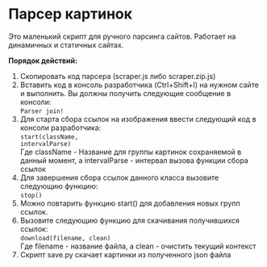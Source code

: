 # Парсер картинок
Это маленький скрипт для ручного парсинга сайтов. Работает на динамичных и статичных сайтах.

<b>Порядок действий:</b>
1. Скопировать код парсера (scraper.js либо scraper.zip.js)
2. Вставить код в консоль разработчика (Ctrl+Shift+I) на нужном сайте и выполнить. Вы должны получить следующие сообщение в консоли:<br>
<code>Parser join!</code>
3. Для старта сбора ссылок на изображения ввести следующий код в консоли разработчика:<br>
<code>start(className, intervalParse)</code><br>
Где className - Название для группы картинок сохраняемой в данный момент, а intervalParse - интервал вызова функции сбора ссылок
4. Для завершения сбора ссылок данного класса вызовите следующию функцию:<br>
<code>stop()</code>
5. Можно повтарить функцию start() для добавления новых групп ссылок.
6. Вызовите следующию функцию для скачивания получившихся ссылок:<br>
<code>download(filename, clean)</code><br>
Где filename - название файла, а clean - очистить текущий контекст
7. Скрипт save.py скачает картинки из полученного json файла
